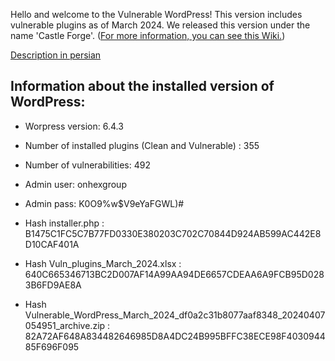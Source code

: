 Hello and welcome to the Vulnerable WordPress!
This version includes vulnerable plugins as of March 2024.
We released this version under the name 'Castle Forge'. ([For more information, you can see this Wiki.](https://en.wikipedia.org/wiki/Kandovan,_Osku)) 

[Description in persian](https://onhexgroup.ir/vulnerable-wordpress-march-2024/)

## Information about the installed version of WordPress:

- Worpress version: 6.4.3
- Number of installed plugins (Clean and Vulnerable) : 355
- Number of vulnerabilities: 492
- Admin user: onhexgroup
- Admin pass: K0O9%w$V9eYaFGWL)#


- Hash installer.php : B1475C1FC5C7B77FD0330E380203C702C70844D924AB599AC442E8D10CAF401A
- Hash Vuln_plugins_March_2024.xlsx : 640C665346713BC2D007AF14A99AA94DE6657CDEAA6A9FCB95D0283B6FD9AE8A
- Hash Vulnerable_WordPress_March_2024_df0a2c31b8077aaf8348_20240407054951_archive.zip : 82A72AF648A834482646985D8A4DC24B995BFFC38ECE98F403094485F696F095

